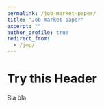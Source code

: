 ```yaml
---
permalink: /job-market-paper/
title: "Job market paper"
excerpt: ""
author_profile: true
redirect_from: 
  - /jmp/
---
```


Try this Header
=================

Bla bla